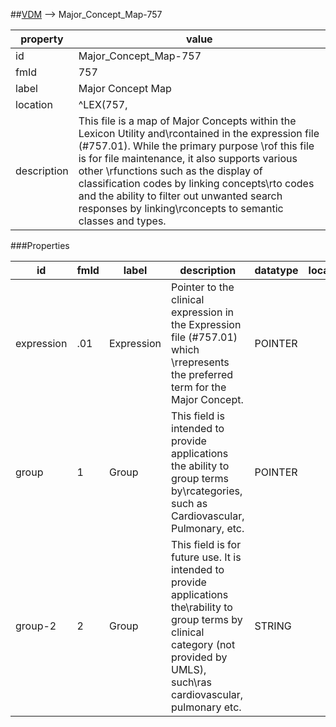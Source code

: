 
##[VDM](TableOfContent.md) --> Major_Concept_Map-757 

 property | value 
--- | --- 
 id | Major_Concept_Map-757
 fmId | 757
 label | Major Concept Map
 location | ^LEX(757,
 description | This file is a map of Major Concepts within the Lexicon Utility and\rcontained in the expression file (#757.01).  While the primary purpose \rof this file is for file maintenance, it also supports various other \rfunctions such as the display of classification codes by linking concepts\rto codes and the ability to filter out unwanted search responses by linking\rconcepts to semantic classes and types.

###Properties

| id | fmId | label | description | datatype | location | attributes | range | 
| --- | --- | --- | --- | --- | --- | --- | --- | 
| expression | .01 | Expression | Pointer to the clinical expression in the Expression file (#757.01) which \rrepresents the preferred term for the Major Concept. | POINTER |  | REQUIRED, INDEXED | {id:Expressions-757_01} | 
| group | 1 | Group | This field is intended to provide applications the ability to group terms by\rcategories, such as Cardiovascular, Pulmonary, etc. | POINTER |  |  | {id:Expressions-757_01} | 
| group-2 | 2 | Group | This field is for future use.  It is intended to provide applications the\rability to group terms by clinical category (not provided by UMLS), such\ras cardiovascular, pulmonary etc. | STRING |  |  |  | 